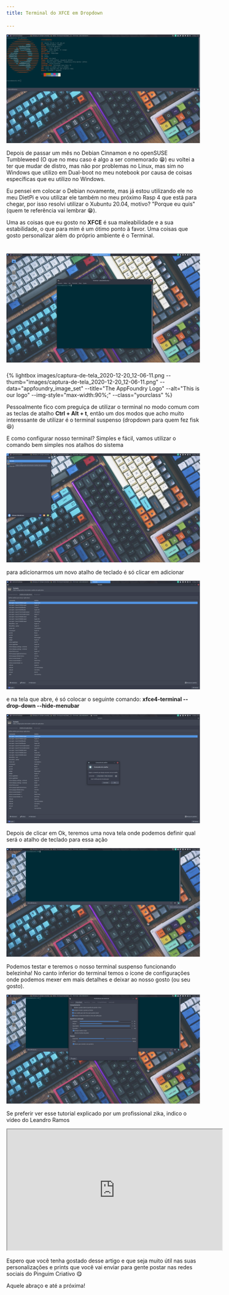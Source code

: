 ```yaml
---
title: Terminal do XFCE em Dropdown

---
```

![](/images/captura-de-tela_2020-12-20_12-21-05.png)

Depois de passar um mês no Debian Cinnamon e no openSUSE Tumbleweed (O que no meu caso é algo a ser comemorado 😁) eu voltei a ter que mudar de distro, mas não por problemas no Linux, mas sim no Windows que utilizo em Dual-boot no meu notebook por causa de coisas específicas que eu utilizo no Windows.

Eu pensei em colocar o Debian novamente, mas já estou utilizando ele no meu DietPi e vou utilizar ele também no meu próximo Rasp 4 que está para chegar, por isso resolvi utilizar o Xubuntu 20.04, motivo? "Porque eu quis" (quem te referência vai lembrar 😁).

Uma as coisas que eu gosto no **XFCE** é sua maleabilidade e a sua estabilidade, o que para mim é um ótimo ponto à favor. Uma coisas que gosto personalizar além do próprio ambiente é o Terminal.

# ![](/images/captura-de-tela_2020-12-20_12-06-11.png)
{% lightbox images/captura-de-tela_2020-12-20_12-06-11.png --thumb="images/captura-de-tela_2020-12-20_12-06-11.png" --data="appfoundry_image_set" --title="The AppFoundry Logo" --alt="This is our logo" --img-style="max-width:90%;" --class="yourclass" %}


Pessoalmente fico com preguiça de utilizar o terminal no modo comum com as teclas de atalho **Ctrl + Alt + t**, então um dos modos que acho muito interessante de utilizar é o terminal suspenso (dropdown para quem fez fisk 😆)

E como configurar nosso terminal? Simples e fácil, vamos utilizar o comando bem simples nos atalhos do sistema

![](/images/captura-de-tela_2020-12-20_12-13-59.png)

para adicionarmos um novo atalho de teclado é só clicar em adicionar

![](/images/captura-de-tela_2020-12-20_12-15-45.png)

e na tela que abre, é só colocar o seguinte comando: **xfce4-terminal --drop-down --hide-menubar**

![](/images/captura-de-tela_2020-12-20_12-16-01.png)

Depois de clicar em Ok, teremos uma nova tela onde podemos definir qual será o atalho de teclado para essa ação

![](/images/captura-de-tela_2020-12-20_12-20-21.png)

Podemos testar e teremos o nosso terminal suspenso funcionando belezinha! No canto inferior do terminal temos o ícone de configurações onde podemos mexer em mais detalhes e deixar ao nosso gosto (ou seu gosto).

![](/images/captura-de-tela_2020-12-20_12-20-48.png)

Se preferir ver esse tutorial explicado por um profissional zika, indico o vídeo do Leandro Ramos

<iframe id="lbry-iframe" width="560" height="315" src="https://odysee.com/$/embed/xfce-terminal-drop-down-estilo-quake/a5268af9d6001535e60cad883dafade9f032bc84?r=EbT7i5c9NMfYGkwG8k8hHM93esFg5nTN" allowfullscreen></iframe>

Espero que você tenha gostado desse artigo e que seja muito útil nas suas personalizações e prints que você vai enviar para gente postar nas redes sociais do Pinguim Criativo 😋

Aquele abraço e até a próxima!